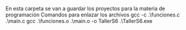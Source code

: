 En esta carpeta se van a guardar los proyectos para la materia de programación
Comandos para enlazar los archivos
gcc -c .\funciones.c .\main.c
gcc .\funciones.o .\main.o -o TallerS6
.\TallerS6.exe
